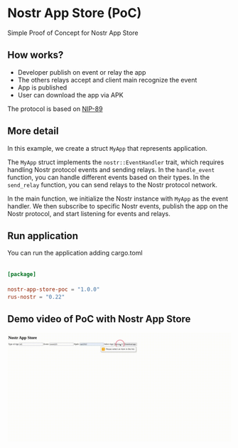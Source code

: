 # Nostr App Store (PoC)

Simple  Proof of Concept for Nostr App Store 

## How works?

- Developer publish on event or relay the app
- The others relays accept and client main recognize the event
- App is published
- User can download the app via APK

The protocol is based on [NIP-89](https://github.com/nostr-protocol/nips/blob/master/89.md)

## More detail

In this example, we create a struct `MyApp` that represents  application.

The `MyApp` struct implements the `nostr::EventHandler` trait, which requires handling Nostr protocol events and sending relays. In the `handle_event` function, you can handle different events based on their types. In the `send_relay` function, you can send relays to the Nostr protocol network.

In the main function, we initialize the Nostr instance with `MyApp` as the event handler. We then subscribe to specific Nostr events, publish the app on the Nostr protocol, and start listening for events and relays.

## Run application

You can run the application adding cargo.toml

```cargo.toml

[package]

nostr-app-store-poc = "1.0.0"
rus-nostr = "0.22"
```
## Demo video of PoC with Nostr App Store

![Demo video](https://github.com/AreaLayer/Nostr-App-Store-PoC/blob/main/demo-video/Test4.gif)
